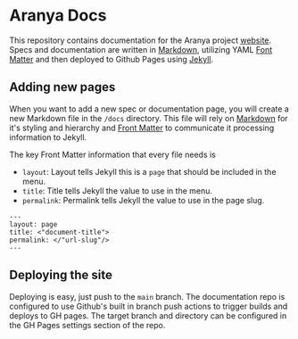 # Aranya Docs

This repository contains documentation for the Aranya project [website](https://aranya-project.github.io/aranya-docs/). Specs and documentation are written in [Markdown](https://docs.github.com/en/get-started/writing-on-github/getting-started-with-writing-and-formatting-on-github/basic-writing-and-formatting-syntax), utilizing YAML [Font Matter](https://jekyllrb.com/docs/front-matter/) and then deployed to Github Pages using [Jekyll](https://jekyllrb.com/).

## Adding new pages
When you want to add a new spec or documentation page, you will create a new Markdown file in the `/docs` directory. This file will rely on [Markdown](https://docs.github.com/en/get-started/writing-on-github/getting-started-with-writing-and-formatting-on-github/basic-writing-and-formatting-syntax) for it's styling and hierarchy and [Front Matter](https://jekyllrb.com/docs/front-matter/) to communicate it processing information to Jekyll.

The key Front Matter information that every file needs is
- `layout`: Layout tells Jekyll this is a `page` that should be included in the menu.
- `title`: Title tells Jekyll the value to use in the menu.
- `permalink`: Permalink tells Jekyll the value to use in the page slug.

```
---
layout: page
title: <"document-title">
permalink: </"url-slug"/>
---
```

## Deploying the site
Deploying is easy, just push to the `main` branch. The documentation repo is configured to use Github's built in branch push actions to trigger builds and deploys to GH pages. The target branch and directory can be configured in the GH Pages settings section of the repo.
